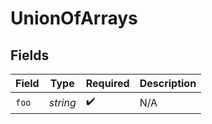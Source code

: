 # UnionOfArrays


## Fields

| Field              | Type               | Required           | Description        |
| ------------------ | ------------------ | ------------------ | ------------------ |
| `foo`              | *string*           | :heavy_check_mark: | N/A                |